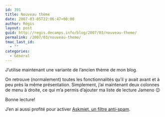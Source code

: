 ```yaml
---
id: 391
title: Nouveau thème
date: 2007-03-05T22:06:47+00:00
author: Régis
layout: post
guid: http://regis.decamps.info/blog/2007/03/nouveau-theme/
permalink: /2007/03/nouveau-theme/
tmac_last_id:
  - ""
categories:
  - Général
---
```

J&rsquo;utilise maintenant une variante de l&rsquo;ancien thème de mon blog. 

On retrouve (normalement) toutes les fonctionnalités qu&rsquo;il y avait avant et à peu près la même présentation. Simplement, j&rsquo;ai maintenant deux colonnes de menu à droite, ce qui m&rsquo;a permis d&rsquo;ajouter ma liste de lecture Jameno 😉

Bonne lecture!

<div align="center">
</div>

J&rsquo;en ai aussi profité pour activer [Askmiet, un filtre anti-spam](http://www.askimet.com).